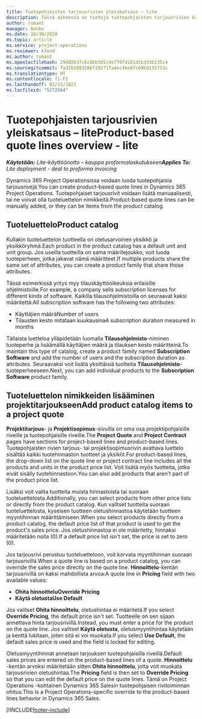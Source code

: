 ```yaml
---
title: Tuotepohjaisten tarjousrivien yleiskatsaus – lite
description: Tässä aiheessa on tietoja tuotepohjaisten tarjousrivien käyttämisestä.
author: rumant
manager: Annbe
ms.date: 10/30/2020
ms.topic: article
ms.service: project-operations
ms.reviewer: kfend
ms.author: rumant
ms.openlocfilehash: 29d82637c6c8bb5b5cde7707d181d5b3d3b235c4
ms.sourcegitcommit: fa32b1893286f20271fa4ec4be8fc68bd135f53c
ms.translationtype: HT
ms.contentlocale: fi-FI
ms.lasthandoff: 02/15/2021
ms.locfileid: "5272564"
---
```

# <a name="product-based-quote-lines-overview---lite"></a><span data-ttu-id="8dd76-103">Tuotepohjaisten tarjousrivien yleiskatsaus – lite</span><span class="sxs-lookup"><span data-stu-id="8dd76-103">Product-based quote lines overview - lite</span></span>

<span data-ttu-id="8dd76-104">_**Käytetään:** Lite-käyttöönotto – kauppa proformalaskutukseen_</span><span class="sxs-lookup"><span data-stu-id="8dd76-104">_**Applies To:** Lite deployment - deal to proforma invoicing_</span></span>

<span data-ttu-id="8dd76-105">Dynamics 365 Project Operationsissa voidaan luoda tuotepohjaisia tarjousrivejä.</span><span class="sxs-lookup"><span data-stu-id="8dd76-105">You can create product-based quote lines in Dynamics 365 Project Operations.</span></span> <span data-ttu-id="8dd76-106">Tuotepohjaiset tarjousrivit voidaan lisätä manuaalisesti, tai ne voivat olla tuoteluettelon nimikkeitä.</span><span class="sxs-lookup"><span data-stu-id="8dd76-106">Product-based quote lines can be manually added, or they can be items from the product catalog.</span></span>

## <a name="product-catalog"></a><span data-ttu-id="8dd76-107">Tuoteluettelo</span><span class="sxs-lookup"><span data-stu-id="8dd76-107">Product catalog</span></span>

<span data-ttu-id="8dd76-108">Kullakin tuoteluettelon tuotteella on oletusarvoinen yksikkö ja yksikköryhmä.</span><span class="sxs-lookup"><span data-stu-id="8dd76-108">Each product in the product catalog has a default unit and unit group.</span></span> <span data-ttu-id="8dd76-109">Jos useilla tuotteilla on sama määritejoukko, voit luoda tuoteperheen, jotka jakavat nämä määritteet.</span><span class="sxs-lookup"><span data-stu-id="8dd76-109">If multiple products share the same set of attributes, you can create a product family that share those attributes.</span></span> 

<span data-ttu-id="8dd76-110">Tässä esimerkissä yritys myy tilauskäyttöoikeuksia erilaisille ohjelmistoille.</span><span class="sxs-lookup"><span data-stu-id="8dd76-110">For example, a company sells subscription licenses for different kinds of software.</span></span> <span data-ttu-id="8dd76-111">Kaikilla tilausohjelmistoilla on seuraavat kaksi määritettä:</span><span class="sxs-lookup"><span data-stu-id="8dd76-111">All subscription software has the following two attributes:</span></span>

- <span data-ttu-id="8dd76-112">Käyttäjien määrä</span><span class="sxs-lookup"><span data-stu-id="8dd76-112">Number of users</span></span>
- <span data-ttu-id="8dd76-113">Tilausten kesto mitataan kuukausina</span><span class="sxs-lookup"><span data-stu-id="8dd76-113">A subscription duration measured in months</span></span>

<span data-ttu-id="8dd76-114">Tällaista luetteloa ylläpidetään luomalla **Tilausohjelmisto**-niminen tuoteperhe ja lisäämällä käyttäjien määrä ja tilauksen kesto määritteinä.</span><span class="sxs-lookup"><span data-stu-id="8dd76-114">To maintain this type of catalog, create a product family named **Subscription Software** and add the number of users and the subscription duration as attributes.</span></span> <span data-ttu-id="8dd76-115">Seuraavaksi voit lisätä yksittäisiä tuotteita **Tilausohjelmisto**-tuoteperheeseen.</span><span class="sxs-lookup"><span data-stu-id="8dd76-115">Next, you can add individual products to the **Subscription Software** product family.</span></span>

## <a name="add-product-catalog-items-to-a-project-quote"></a><span data-ttu-id="8dd76-116">Tuoteluettelon nimikkeiden lisääminen projektitarjoukseen</span><span class="sxs-lookup"><span data-stu-id="8dd76-116">Add product catalog items to a project quote</span></span>

<span data-ttu-id="8dd76-117">**Projektitarjous**- ja **Projektisopimus**-sivuilla on oma osa projektipohjaisille riveille ja tuotepohjaisille riveille.</span><span class="sxs-lookup"><span data-stu-id="8dd76-117">The **Project Quote** and **Project Contract** pages have sections for project-based lines and product-based lines.</span></span> <span data-ttu-id="8dd76-118">Tuotepohjaisten rivien tarjous- tai projektisopimusrivin avattava luettelo sisältää kaikki tuotehinnaston tuotteet ja yksiköt.</span><span class="sxs-lookup"><span data-stu-id="8dd76-118">For product-based lines, the drop-down list on the quote line or project contract line includes all the products and units in the product price list.</span></span> <span data-ttu-id="8dd76-119">Voit lisätä myös tuotteita, jotka eivät sisälly tuotehinnastoon.</span><span class="sxs-lookup"><span data-stu-id="8dd76-119">You can also add products that aren't part of the product price list.</span></span>

<span data-ttu-id="8dd76-120">Lisäksi voit valita tuotteita muista hinnastoista tai suoraan tuoteluettelosta.</span><span class="sxs-lookup"><span data-stu-id="8dd76-120">Additionally, you can select products from other price lists or directly from the product catalog.</span></span> <span data-ttu-id="8dd76-121">Kun valitset tuotteita suoraan tuoteluettelosta, kyseisen tuotteen oletushinnastoa käytetään tuotteen myyntihinnan määrittämiseen.</span><span class="sxs-lookup"><span data-stu-id="8dd76-121">When you select products directly from a product catalog, the default price list of that product is used to get the product's sales price.</span></span> <span data-ttu-id="8dd76-122">Jos oletushinnastoa ei ole määritetty, hinnaksi määritetään nolla (0).</span><span class="sxs-lookup"><span data-stu-id="8dd76-122">If a default price list isn't set, the price is set to zero (0).</span></span>

<span data-ttu-id="8dd76-123">Jos tarjousrivi perustuu tuoteluetteloon, voit korvata myyntihinnan suoraan tarjousrivillä.</span><span class="sxs-lookup"><span data-stu-id="8dd76-123">When a quote line is based on a product catalog, you can override the sales price directly on the quote line.</span></span> <span data-ttu-id="8dd76-124">**Hinnoittelu**-kentän tarjousrivillä on kaksi mahdollista arvoa:</span><span class="sxs-lookup"><span data-stu-id="8dd76-124">A quote line in **Pricing** field with two available values:</span></span>

- <span data-ttu-id="8dd76-125">**Ohita hinnoittelu**</span><span class="sxs-lookup"><span data-stu-id="8dd76-125">**Override Pricing**</span></span>
- <span data-ttu-id="8dd76-126">**Käytä oletusta**</span><span class="sxs-lookup"><span data-stu-id="8dd76-126">**Use Default**</span></span>

<span data-ttu-id="8dd76-127">Jos valitset **Ohita hinnoittelu**, oletushintaa ei määritetä.</span><span class="sxs-lookup"><span data-stu-id="8dd76-127">If you select **Override Pricing**, the default price isn't set.</span></span> <span data-ttu-id="8dd76-128">Tuotteelle on sen sijaan annettava hinta tarjousrivillä.</span><span class="sxs-lookup"><span data-stu-id="8dd76-128">Instead, you must enter a price for the product on the quote line.</span></span> <span data-ttu-id="8dd76-129">Jos valitset **Käytä oletusta**, oletusmyyntihintaa käytetään ja kenttä lukitaan, joten sitä ei voi muokata.</span><span class="sxs-lookup"><span data-stu-id="8dd76-129">If you select **Use Default**, the default sales price is used and the field is locked for editing.</span></span>

<span data-ttu-id="8dd76-130">Oletusmyyntihinnat annetaan tarjouksen tuotepohjaisilla riveillä.</span><span class="sxs-lookup"><span data-stu-id="8dd76-130">Default sales prices are entered on the product-based lines of a quote.</span></span> <span data-ttu-id="8dd76-131">**Hinnoittelu** -kentän arvoksi määritetään sitten **Ohita hinnoittelu**, jotta voit muokata tarjousrivien oletushintaa.</span><span class="sxs-lookup"><span data-stu-id="8dd76-131">The **Pricing** field is then set to **Override Pricing** so that you can edit the default price on the quote lines.</span></span> <span data-ttu-id="8dd76-132">Tämä on Project Operations -kohtainen Dynamics 365 Salesin tuotepohjaisen rivitoiminnan ohitus.</span><span class="sxs-lookup"><span data-stu-id="8dd76-132">This is a Project Operations-specific override to the product-based lines behavior in Dynamics 365 Sales.</span></span>


[!INCLUDE[footer-include](../../includes/footer-banner.md)]